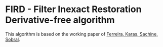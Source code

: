 FIRD - Filter Inexact Restoration Derivative-free algorithm
===========================================================

This algorithm is based on the working paper of [Ferreira, Karas, Sachine, Sobral](http://www.optimization-online.org/DB_FILE/2015/07/5024.pdf).
